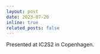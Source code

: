 ```yaml
---
layout: post
date: 2023-07-20
inline: true
related_posts: false
---
```


Presented at IC2S2 in Copenhagen.  
